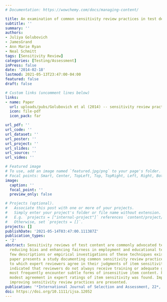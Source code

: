 ```yaml
---
# Documentation: https://wowchemy.com/docs/managing-content/

title: An examination of common sensitivity review practices in test development
subtitle: ''
summary: ''
authors:
- Juliya Golubovich
- JamesGrand
- Ann Marie Ryan
- Neal Schmitt
tags: [Sensitivity Review]
categories: [Testing/Assessment]
inPress: false
date: '2014-02-18'
lastmod: 2021-05-13T23:47:00-04:00
featured: false
draft: false

# Custom links (uncomment lines below)
links:
- name: Paper
  url: uploads/pubs/Golubovich et al (2014) -- sensitivity review practices.pdf
  icon: file-pdf
  icon_pack: far

url_pdf: ''
url_code: ''
url_dataset: ''
url_poster: ''
url_project: ''
url_slides: ''
url_source: ''
url_video: ''

# Featured image
# To use, add an image named `featured.jpg/png` to your page's folder.
# Focal points: Smart, Center, TopLeft, Top, TopRight, Left, Right, BottomLeft, Bottom, BottomRight.
image:
  caption: ''
  focal_point: ''
  preview_only: false

# Projects (optional).
#   Associate this post with one or more of your projects.
#   Simply enter your project's folder or file name without extension.
#   E.g. `projects = ["internal-project"]` references `content/project/deep-learning/index.md`.
#   Otherwise, set `projects = []`.
projects: []
publishDate: '2021-05-14T03:47:00.111387Z'
publication_types:
- '2'
abstract: Sensitivity reviews of test content are commonly advocated techniques for
  reducing bias and enhancing fairness in employment and educational testing. However,
  few descriptions or empirical investigations of these techniques exist. The present
  paper presents a study documenting common sensitivity review practices and the extent
  to which expert reviewers agree in their judgments of item sensitivity. Results
  indicated that reviewers do not always receive training or adequate guidance and
  most frequently encounter subtle forms of insensitive item content. Further, only
  modest agreement in expert ratings of item sensitivity was found. Implications for
  improving sensitivity review practices are presented.
publication: '*International Journal of Selection and Assessment, 22*, 1-11'
doi: https://doi.org/10.1111/ijsa.12052
---
```

